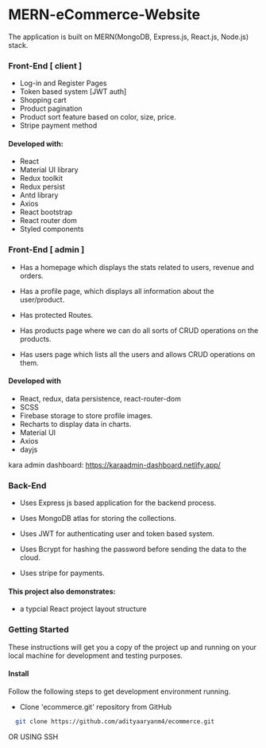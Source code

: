 # MERN-eCommerce-Website
The application is built on MERN(MongoDB, Express.js, React.js, Node.js) stack.

### Front-End [ client ]
* Log-in and Register Pages
* Token based system [JWT auth]
* Shopping cart
* Product pagination
* Product sort feature based on color, size, price.
* Stripe payment method
 
#### Developed with:
* React
* Material UI library
* Redux toolkit
* Redux persist
* Antd library
* Axios
* React bootstrap
* React router dom
* Styled components

### Front-End [ admin ]
* Has a homepage which displays the stats related to users, revenue and orders.

* Has a profile page, which displays all information about the user/product.

* Has protected Routes.

* Has products page where we can do all sorts of CRUD operations on the products.

* Has users page which lists all the users and allows CRUD operations on them. 


#### Developed with
* React, redux, data persistence, react-router-dom
* SCSS
* Firebase storage to store profile images.
* Recharts to display data in charts. 
* Material UI
* Axios
* dayjs

kara admin dashboard: https://karaadmin-dashboard.netlify.app/

### Back-End
* Uses Express js based application for the backend process.

* Uses MongoDB atlas for storing the collections.

* Uses JWT for authenticating user and token based system.

* Uses Bcrypt for hashing the password before sending the data to the cloud.

* Uses stripe for payments. 

#### This project also demonstrates:
* a typcial React project layout structure


### Getting Started
These instructions will get you a copy of the project up and running on your local machine for development and testing purposes.

#### Install
Follow the following steps to get development environment running.
* Clone 'ecommerce.git' repository from GitHub

```bash
  git clone https://github.com/adityaaryanm4/ecommerce.git
  ```
  OR USING SSH
  
  



